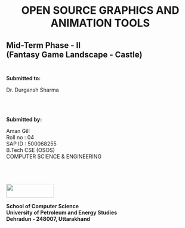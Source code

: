 <b>
  <h1><div style = "text-align:center">OPEN SOURCE GRAPHICS AND ANIMATION TOOLS</div></h1>
  <h2>Mid-Term Phase - II<br>(Fantasy Game Landscape - Castle)<br><br></h2>
</b>
<b><p>Submitted to:<p></b><p>Dr. Durgansh Sharma</p><br><br>
<b><p>Submitted by:<p></b><p>Aman Gill<br>Roll no : 04<br>SAP ID : 500068255<br>B.Tech CSE (OSOS)<BR>COMPUTER SCIENCE & ENGINEERING</p>
<br><br><br>
<a href = "upes.ac.in">
  <img src = "https://indiaeducationdiary.in/wp-content/uploads/2017/11/UPES-New-Logo.png" width = 128px height = 37px/>
</a>
<div class = "footer">
  <p><b>School of Computer Science<br>University of Petroleum and Energy Studies<br>Dehradun - 248007, Uttarakhand</p>
</div>
